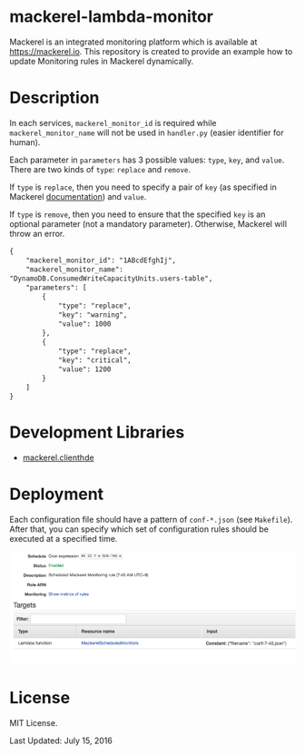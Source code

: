 mackerel-lambda-monitor
===============================

Mackerel is an integrated monitoring platform which is available at https://mackerel.io. This repository is created to provide an example how to update Monitoring rules in Mackerel dynamically.


Description
===============================


In each services, `mackerel_monitor_id` is required while `mackerel_monitor_name` will not be used in `handler.py` (easier identifier for human).

Each parameter in `parameters` has 3 possible values: `type`, `key`, and `value`. There are two kinds of `type`: `replace` and `remove`.

If `type` is `replace`, then you need to specify a pair of `key` (as specified in Mackerel [documentation](https://mackerel.io/api-docs/entry/monitors#create)) and `value`.

If `type` is `remove`, then you need to ensure that the specified `key` is an optional parameter (not a mandatory parameter). Otherwise, Mackerel will throw an error.

```
{
    "mackerel_monitor_id": "1ABcdEfghIj",
    "mackerel_monitor_name": "DynamoDB.ConsumedWriteCapacityUnits.users-table",
    "parameters": [
        {
            "type": "replace",
            "key": "warning",
            "value": 1000
        },
        {
            "type": "replace",
            "key": "critical",
            "value": 1200
        }
    ]
}
```


Development Libraries
===============================

- [mackerel.clienthde](https://github.com/HDE/py-mackerel-client)


Deployment
===============================

Each configuration file should have a pattern of `conf-*.json` (see `Makefile`). After that, you can specify which set of configuration rules should be executed at a specified time.

![Scheduled Role](https://raw.githubusercontent.com/freedomofkeima/mackerel-lambda-monitor/master/img/scheduled_rule.png)


License
===============================

MIT License.

Last Updated: July 15, 2016
